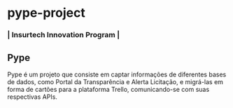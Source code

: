 # pype-project
### | Insurtech Innovation Program | 

## Pype
Pype é um projeto que consiste em captar informações de diferentes bases de dados, como Portal da Transparência e Alerta Licitação, e migrá-las em forma de cartões para a plataforma Trello, comunicando-se com suas respectivas APIs.

